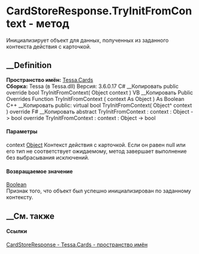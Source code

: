 # CardStoreResponse.TryInitFromContext - метод
Инициализирует объект для данных, полученных из заданного контекста действия с
карточкой.
## __Definition
 **Пространство имён:** [Tessa.Cards](N_Tessa_Cards.htm)  
 **Сборка:** Tessa (в Tessa.dll) Версия: 3.6.0.17
C# __Копировать
     public override bool TryInitFromContext(
    	Object context
    )
VB __Копировать
     Public Overrides Function TryInitFromContext ( 
    	context As Object
    ) As Boolean
C++ __Копировать
     public:
    virtual bool TryInitFromContext(
    	Object^ context
    ) override
F# __Копировать
     abstract TryInitFromContext : 
            context : Object -> bool 
    override TryInitFromContext : 
            context : Object -> bool 
#### Параметры
context [Object](https://learn.microsoft.com/dotnet/api/system.object)
     Контекст действия с карточкой. Если он равен null или его тип не соответствует ожидаемому, метод завершает выполнение без выбрасывания исключений. 
#### Возвращаемое значение
[Boolean](https://learn.microsoft.com/dotnet/api/system.boolean)  
Признак того, что объект был успешно инициализирован по заданному контексту.
##  __См. также
#### Ссылки
[CardStoreResponse - ](T_Tessa_Cards_CardStoreResponse.htm)
[Tessa.Cards - пространство имён](N_Tessa_Cards.htm)
